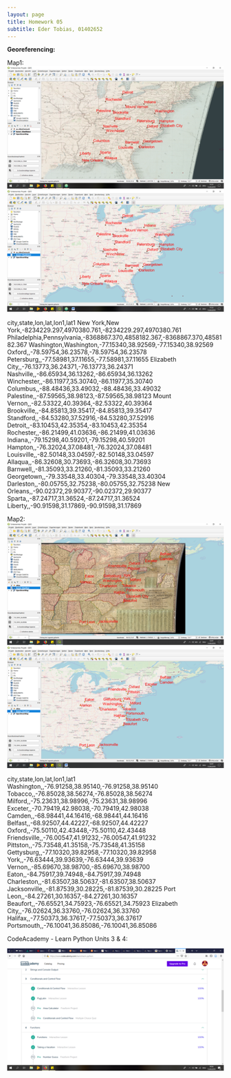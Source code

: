 ```yaml
---
layout: page
title: Homework 05
subtitle: Eder Tobias, 01402652
---
```


**Georeferencing:**

Map1:
![Karte1_SC1](../img/Karte1_SC1.png)
![Karte1_SC2](../img/Karte1_SC2.png)

city,state,lon,lat,lon1,lat1
New York,New York,-8234229.297,4970380.761,-8234229.297,4970380.761
Philadelphia,Pennsylvania,-8368867.370,4858182.367,-8368867.370,4858182.367
Washington,Washington,-77.15340,38.92569,-77.15340,38.92569
Oxford,,-78.59754,36.23578,-78.59754,36.23578
Petersburg,,-77.58981,37.11655,-77.58981,37.11655
Elizabeth City,,-76.13773,36.24371,-76.13773,36.24371
Nashville,,-86.65934,36.13262,-86.65934,36.13262
Winchester,,-86.11977,35.30740,-86.11977,35.30740
Columbus,,-88.48436,33.49032,-88.48436,33.49032
Palestine,,-87.59565,38.98123,-87.59565,38.98123
Mount Vernon,,-82.53322,40.39364,-82.53322,40.39364
Brookville,,-84.85813,39.35417,-84.85813,39.35417
Standford,,-84.53280,37.52916,-84.53280,37.52916
Detroit,,-83.10453,42.35354,-83.10453,42.35354
Rochester,,-86.21499,41.03636,-86.21499,41.03636
Indiana,,-79.15298,40.59201,-79.15298,40.59201
Hampton,,-76.32024,37.08481,-76.32024,37.08481
Louisville,,-82.50148,33.04597,-82.50148,33.04597
Allaqua,,-86.32608,30.73693,-86.32608,30.73693
Barnwell,,-81.35093,33.21260,-81.35093,33.21260
Georgetown,,-79.33548,33.40304,-79.33548,33.40304
Darleston,,-80.05755,32.75238,-80.05755,32.75238
New Orleans,,-90.02372,29.90377,-90.02372,29.90377
Sparta,,-87.24717,31.36524,-87.24717,31.36524
Liberty,,-90.91598,31.17869,-90.91598,31.17869

Map2:
![Karte2_SC1](../img/Karte2_SC1.png)
![Karte2_SC1](../img/Karte2_SC2.png)

city,state,lon,lat,lon1,lat1
Washington,,-76.91258,38.95140,-76.91258,38.95140
Tobacco,,-76.85028,38.56274,-76.85028,38.56274
Milford,,-75.23631,38.98996,-75.23631,38.98996
Exceter,,-70.79419,42.98038,-70.79419,42.98038
Camden,,-68.98441,44.16416,-68.98441,44.16416
Belfast,,-68.92507,44.42227,-68.92507,44.42227
Oxford,,-75.50110,42.43448,-75.50110,42.43448
Friendsville,,-76.00547,41.91232,-76.00547,41.91232
Pittston,,-75.73548,41.35158,-75.73548,41.35158
Gettysburg,,-77.10320,39.82958,-77.10320,39.82958
York,,-76.63444,39.93639,-76.63444,39.93639
Vernon,,-85.69670,38.98700,-85.69670,38.98700
Eaton,,-84.75917,39.74948,-84.75917,39.74948
Charleston,,-81.63507,38.50637,-81.63507,38.50637
Jacksonville,,-81.87539,30.28225,-81.87539,30.28225
Port Leon,,-84.27261,30.16357,-84.27261,30.16357
Beaufort,,-76.65521,34.75923,-76.65521,34.75923
Elizabeth City,,-76.02624,36.33760,-76.02624,36.33760
Halifax,,-77.50373,36.37617,-77.50373,36.37617
Portsmouth,,-76.10041,36.85086,-76.10041,36.85086

CodeAcademy - Learn Python Units 3 & 4:

![PythonU3_4](../img/PythonU3_U4.png)
